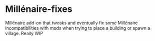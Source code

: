 # Millénaire-fixes
Millénaire add-on that tweaks and eventually fix some Millénaire incompatibilities with mods when trying to place a building or spawn a village.
Really WIP

